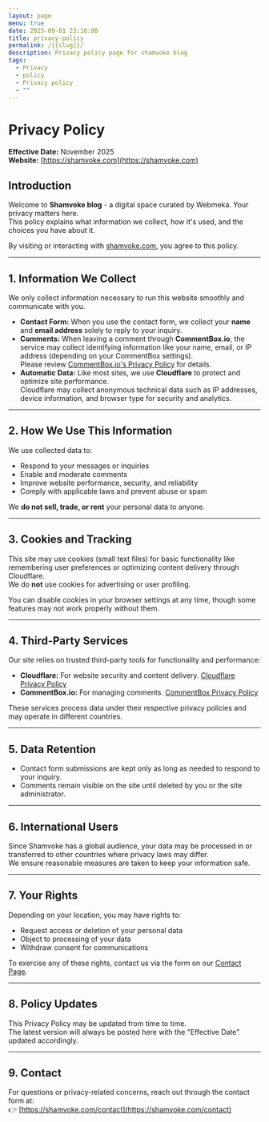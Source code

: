 ```yaml
---
layout: page
menu: true
date: 2025-09-01 23:10:00
title: privacy-policy
permalink: /{{slug}}/
description: Privacy policy page for shamvoke blog
tags:
  - Privacy
  - policy
  - Privacy policy
  - ""
---
```

# Privacy Policy  
**Effective Date:** November 2025  
**Website:** [https://shamvoke.com](https://shamvoke.com)

## Introduction  
Welcome to **Shamvoke blog** - a digital space curated by Webmeka. Your privacy matters here.  
This policy explains what information we collect, how it's used, and the choices you have about it.  

By visiting or interacting with [shamvoke.com](https://shamvoke.com), you agree to this policy.

---

## 1. Information We Collect  

We only collect information necessary to run this website smoothly and communicate with you.  

- **Contact Form:** When you use the contact form, we collect your **name** and **email address** solely to reply to your inquiry.  
- **Comments:** When leaving a comment through **CommentBox.io**, the service may collect identifying information like your name, email, or IP address (depending on your CommentBox settings).  
  Please review [CommentBox.io's Privacy Policy](https://commentbox.io/privacy) for details.  
- **Automatic Data:** Like most sites, we use **Cloudflare** to protect and optimize site performance.  
  Cloudflare may collect anonymous technical data such as IP addresses, device information, and browser type for security and analytics.  

---

## 2. How We Use This Information  

We use collected data to:  
- Respond to your messages or inquiries  
- Enable and moderate comments  
- Improve website performance, security, and reliability  
- Comply with applicable laws and prevent abuse or spam  

We **do not sell, trade, or rent** your personal data to anyone.  

---

## 3. Cookies and Tracking  

This site may use cookies (small text files) for basic functionality like remembering user preferences or optimizing content delivery through Cloudflare.  
We do **not** use cookies for advertising or user profiling.  

You can disable cookies in your browser settings at any time, though some features may not work properly without them.  

---

## 4. Third-Party Services  

Our site relies on trusted third-party tools for functionality and performance:  
- **Cloudflare:** For website security and content delivery. [Cloudflare Privacy Policy](https://www.cloudflare.com/privacypolicy/)  
- **CommentBox.io:** For managing comments. [CommentBox Privacy Policy](https://commentbox.io/privacy)  

These services process data under their respective privacy policies and may operate in different countries.  

---

## 5. Data Retention  

- Contact form submissions are kept only as long as needed to respond to your inquiry.  
- Comments remain visible on the site until deleted by you or the site administrator.  

---

## 6. International Users  

Since Shamvoke has a global audience, your data may be processed in or transferred to other countries where privacy laws may differ.  
We ensure reasonable measures are taken to keep your information safe.  

---

## 7. Your Rights  

Depending on your location, you may have rights to:  
- Request access or deletion of your personal data  
- Object to processing of your data  
- Withdraw consent for communications  

To exercise any of these rights, contact us via the form on our [Contact Page](https://shamvoke.com/contact).  

---

## 8. Policy Updates  

This Privacy Policy may be updated from time to time.  
The latest version will always be posted here with the "Effective Date" updated accordingly.  

---

## 9. Contact  

For questions or privacy-related concerns, reach out through the contact form at:  
👉 [https://shamvoke.com/contact](https://shamvoke.com/contact)
